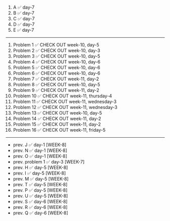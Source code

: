 1. A ✅ day-7
2. B ✅ day-7
3. C ✅ day-7
4. D ✅ day-7
5. E ✅ day-7
---
1. Problem 1 ✅ CHECK OUT week-10, day-5
2. Problem 2 ✅ CHECK OUT week-10, day-3
3. Problem 3 ✅ CHECK OUT week-10, day-5
4. Problem 4 ✅ CHECK OUT week-10, day-6
5. Problem 5 ✅ CHECK OUT week-10, day-6
6. Problem 6 ✅ CHECK OUT week-10, day-6
7. Problem 7 ✅ CHECK OUT week-11, day-2
8. Problem 8 ✅ CHECK OUT week-10, day-5
9. Problem 9 ✅ CHECK OUT week-11, day-2
10. Problem 10 ✅ CHECK OUT week-11, thursday-4
11. Problem 11 ✅ CHECK OUT week-11, wednesday-3
12. Problem 12 ✅ CHECK OUT week-11, wednesday-3
13. Problem 13 ✅ CHECK OUT week-10, day-5
14. Problem 14 ✅ CHECK OUT week-11, day-2
15. Problem 15 ✅ CHECK OUT week-11, day-2
16. Problem 16 ✅ CHECK OUT week-11, friday-5
---
- prev. J  ✅ day-1 [WEEK-8]
- prev. N  ✅ day-1 [WEEK-8]
- prev. O  ✅ day-1 [WEEK-8]
- prev. problem 1 ✅ day-3 [WEEK-7]
- prev. H  ✅ day-5 [WEEK-8]
- prev. I  ✅ day-5 [WEEK-8]
- prev. M  ✅ day-5 [WEEK-8]
- prev. T  ✅ day-5 [WEEK-8]
- prev. P  ✅ day-5 [WEEK-8]
- prev. U  ✅ day-5 [WEEK-8]
- prev. S  ✅ day-6 [WEEK-8]
- prev. R  ✅ day-6 [WEEK-8]
- prev. Q  ✅ day-6 [WEEK-8]